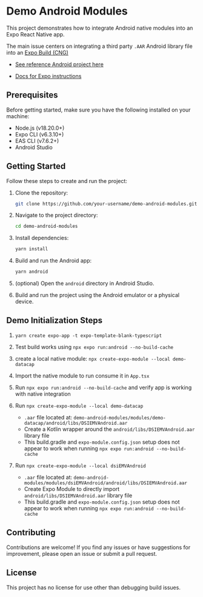 # Demo Android Modules

This project demonstrates how to integrate Android native modules into an Expo React Native app.

The main issue centers on integrating a third party `.AAR` Android library file into an [Expo Build (CNG)](https://docs.expo.dev/workflow/continuous-native-generation/)

- [See reference Android project here](https://github.com/datacapsystems/DSIEMVAndroidDemo/tree/development)

- [Docs for Expo instructions](https://docs.expo.dev/modules/third-party-library/)

## Prerequisites

Before getting started, make sure you have the following installed on your machine:

- Node.js (v18.20.0+)
- Expo CLI (v6.3.10+)
- EAS CLI (v7.6.2+)
- Android Studio

## Getting Started

Follow these steps to create and run the project:

1. Clone the repository:

   ```bash
   git clone https://github.com/your-username/demo-android-modules.git
   ```

2. Navigate to the project directory:

   ```bash
   cd demo-android-modules
   ```

3. Install dependencies:

   ```bash
   yarn install
   ```

4. Build and run the Android app:

   ```bash
   yarn android
   ```

5. (optional) Open the `android` directory in Android Studio.

6. Build and run the project using the Android emulator or a physical device.

## Demo Initialization Steps

1. `yarn create expo-app -t expo-template-blank-typescript`

2. Test build works using `npx expo run:android --no-build-cache`

3. create a local native module: `npx create-expo-module --local demo-datacap`

4. Import the native module to run consume it in `App.tsx`

5. Run `npx expo run:android --no-build-cache` and verify app is working with native integration

6. Run `npx create-expo-module --local demo-datacap`

   - `.aar` file located at: `demo-android-modules/modules/demo-datacap/android/libs/DSIEMVAndroid.aar`
   - Create a Kotlin wrapper around the `android/libs/DSIEMVAndroid.aar` library file
   - This build.gradle and `expo-module.config.json` setup does not appear to work when running `npx expo run:android --no-build-cache`

7. Run `npx create-expo-module --local dsiEMVAndroid`

   - `.aar` file located at: `demo-android-modules/modules/dsiEMVAndroid/android/libs/DSIEMVAndroid.aar`
   - Create Expo Module to directly import `android/libs/DSIEMVAndroid.aar` library file
   - This build.gradle and `expo-module.config.json` setup does not appear to work when running `npx expo run:android --no-build-cache`

## Contributing

Contributions are welcome! If you find any issues or have suggestions for improvement, please open an issue or submit a pull request.

## License

This project has no license for use other than debugging build issues.
